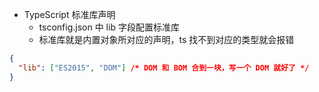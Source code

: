 - TypeScript 标准库声明
  - tsconfig.json 中 lib 字段配置标准库
  - 标准库就是内置对象所对应的声明，ts 找不到对应的类型就会报错

```json
{
  "lib": ["ES2015", "DOM"] /* DOM 和 BOM 合到一块，写一个 DOM 就好了 */
}
```
